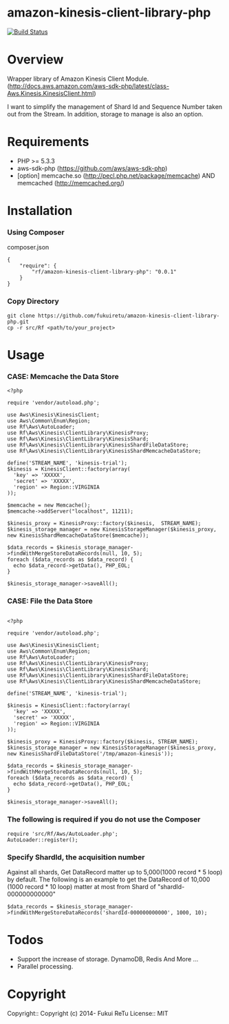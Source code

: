 amazon-kinesis-client-library-php 
=================================
[![Build Status](https://travis-ci.org/fukuiretu/amazon-kinesis-client-library-php.svg?branch=0.0.1)](https://travis-ci.org/fukuiretu/amazon-kinesis-client-library-php)

# Overview

Wrapper library of Amazon Kinesis Client Module.(http://docs.aws.amazon.com/aws-sdk-php/latest/class-Aws.Kinesis.KinesisClient.html)

I want to simplify the management of Shard Id and Sequence Number taken out from the Stream. In addition, storage to manage is also an option.


# Requirements
- PHP >= 5.3.3
- aws-sdk-php (https://github.com/aws/aws-sdk-php)
- [option] memcache.so (http://pecl.php.net/package/memcache) AND memcached (http://memcached.org/)

# Installation

### Using Composer

composer.json

````
{
    "require": {
        "rf/amazon-kinesis-client-library-php": "0.0.1"
    }
}
````

### Copy Directory

````
git clone https://github.com/fukuiretu/amazon-kinesis-client-library-php.git
cp -r src/Rf <path/to/your_project>
````

# Usage
### CASE: Memcache the Data Store

````
<?php 

require 'vendor/autoload.php';

use Aws\Kinesis\KinesisClient;
use Aws\Common\Enum\Region;
use Rf\Aws\AutoLoader;
use Rf\Aws\Kinesis\ClientLibrary\KinesisProxy;
use Rf\Aws\Kinesis\ClientLibrary\KinesisShard;
use Rf\Aws\Kinesis\ClientLibrary\KinesisShardFileDataStore;
use Rf\Aws\Kinesis\ClientLibrary\KinesisShardMemcacheDataStore;

define('STREAM_NAME', 'kinesis-trial');
$kinesis = KinesisClient::factory(array(
  'key' => 'XXXXX',
  'secret' => 'XXXXX',
  'region' => Region::VIRGINIA
));

$memcache = new Memcache();
$memcache->addServer("localhost", 11211);

$kinesis_proxy = KinesisProxy::factory($kinesis,  STREAM_NAME);
$kinesis_storage_manager = new KinesisStorageManager($kinesis_proxy, new KinesisShardMemcacheDataStore($memcache));

$data_records = $kinesis_storage_manager->findWithMergeStoreDataRecords(null, 10, 5);
foreach ($data_records as $data_record) {
  echo $data_record->getData(), PHP_EOL;
}

$kinesis_storage_manager->saveAll();

````

### CASE: File the Data Store

````

<?php 

require 'vendor/autoload.php';

use Aws\Kinesis\KinesisClient;
use Aws\Common\Enum\Region;
use Rf\Aws\AutoLoader;
use Rf\Aws\Kinesis\ClientLibrary\KinesisProxy;
use Rf\Aws\Kinesis\ClientLibrary\KinesisShard;
use Rf\Aws\Kinesis\ClientLibrary\KinesisShardFileDataStore;
use Rf\Aws\Kinesis\ClientLibrary\KinesisShardMemcacheDataStore;

define('STREAM_NAME', 'kinesis-trial');

$kinesis = KinesisClient::factory(array(
  'key' => 'XXXXX',
  'secret' => 'XXXXX',
  'region' => Region::VIRGINIA
));

$kinesis_proxy = KinesisProxy::factory($kinesis, STREAM_NAME);
$kinesis_storage_manager = new KinesisStorageManager($kinesis_proxy, new KinesisShardFileDataStore('/tmp/amazon-kinesis'));

$data_records = $kinesis_storage_manager->findWithMergeStoreDataRecords(null, 10, 5);
foreach ($data_records as $data_record) {
  echo $data_record->getData(), PHP_EOL;
}

$kinesis_storage_manager->saveAll();

````

### The following is required if you do not use the Composer

````
require 'src/Rf/Aws/AutoLoader.php';
AutoLoader::register();
````

### Specify ShardId, the acquisition number
Against all shards, Get DataRecord matter up to 5,000(1000 record * 5 loop) by default.
The following is an example to get the DataRecord of 10,000 (1000 record * 10 loop) matter at most from Shard of "shardId-000000000000"
````
$data_records = $kinesis_storage_manager->findWithMergeStoreDataRecords('shardId-000000000000', 1000, 10);
````


# Todos
- Support the increase of storage. DynamoDB, Redis And More ...
- Parallel processing.

# Copyright
Copyright:: Copyright (c) 2014- Fukui ReTu License:: MIT